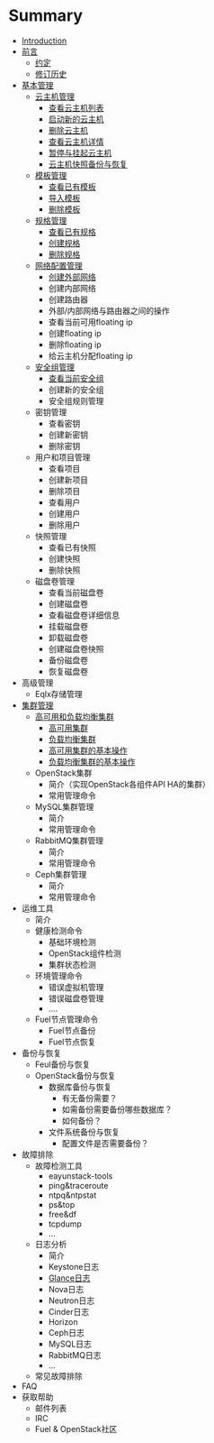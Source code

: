 # Summary

* [Introduction](README.md)
* [前言](preface/preface.md)
   * [约定](preface/conventions.md)
   * [修订历史](preface/revision_history.md)
* [基本管理](basic_admin/basic_admin.md)
   * [云主机管理](basic_admin/instance_management/instance_management.md)
       * [查看云主机列表](basic_admin/instance_management/show_instance_list.md)
       * [启动新的云主机](basic_admin/instance_management/launch_instance.md)
       * [删除云主机](basic_admin/instance_management/delete_instance.md)
       * [查看云主机详情](basic_admin/instance_management/show_instance_detail.md)
       * [暂停与挂起云主机](basic_admin/instance_management/suspended_instance.md)
       * [云主机快照备份与恢复](basic_admin/instance_management/snapshot_instance.md)
   * [模板管理](basic_admin/images_management/imange.md)
       * [查看已有模板](basic_admin/images_management/show_imange.md)
       * [导入模板](basic_admin/images_management/import_image.md)
       * [删除模板](basic_admin/images_management/delete_image.md)
   * [规格管理](basic_admin/flavors/flavors.md)
       * [查看已有规格](basic_admin/flavors/flavors_list.md)
       * [创建规格](basic_admin/flavors/flavors_create.md)
       * [删除规格](basic_admin/flavors/flavors_delete.md)
   * [网络配置管理](basic_admin/network_management/network.md)
       * [创建外部网络](basic_admin/network_management/network_create.md)
       * 创建内部网络
       * 创建路由器
       * 外部/内部网络与路由器之间的操作
       * 查看当前可用floating ip
       * 创建floating ip
       * 删除floating ip
       * 给云主机分配floating ip
   * [安全组管理](basic_admin/security_groups/security.md)
       * [查看当前安全组](basic_admin/security_groups/security_list.md)
       * 创建新的安全组
       * 安全组规则管理
   * 密钥管理
       * 查看密钥
       * 创建新密钥
       * 删除密钥
   * 用户和项目管理
       * 查看项目
       * 创建新项目
       * 删除项目
       * 查看用户
       * 创建用户
       * 删除用户
   * 快照管理
       * 查看已有快照
       * 创建快照
       * 删除快照
   * 磁盘卷管理
       * 查看当前磁盘卷
       * 创建磁盘卷
       * 查看磁盘卷详细信息
       * 挂载磁盘卷
       * 卸载磁盘卷
       * 创建磁盘卷快照
       * 备份磁盘卷
       * 恢复磁盘卷
* 高级管理
   * Eqlx存储管理
* [集群管理](cluster_admin/cluster_admin.md)
   * [高可用和负载均衡集群](cluster_admin/introduction_to_ha_and_lb/introduction.md)
       * [高可用集群](cluster_admin/introduction_to_ha_and_lb/high_availability.md)
       * [负载均衡集群](cluster_admin/introduction_to_ha_and_lb/load_balance.md)
       * [高可用集群的基本操作](cluster_admin/introduction_to_ha_and_lb/ha_operations.md)
       * [负载均衡集群的基本操作](cluster_admin/introduction_to_ha_and_lb/lb_operations.md)
   * OpenStack集群
       * 简介（实现OpenStack各组件API HA的集群）
       * 常用管理命令
   * MySQL集群管理
       * 简介
       * 常用管理命令
   * RabbitMQ集群管理
       * 简介
       * 常用管理命令
   * Ceph集群管理
       * 简介
       * 常用管理命令
* 运维工具
   * 简介
   * 健康检测命令
       * 基础环境检测
       * OpenStack组件检测
       * 集群状态检测
   * 环境管理命令
       * 错误虚拟机管理
       * 错误磁盘卷管理
       * ....
   * Fuel节点管理命令
       * Fuel节点备份
       * Fuel节点恢复
* 备份与恢复
   * Feul备份与恢复
   * OpenStack备份与恢复
       * 数据库备份与恢复
           * 有无备份需要？
           * 如需备份需要备份哪些数据库？
           * 如何备份？
       * 文件系统备份与恢复
           * 配置文件是否需要备份？
* 故障排除
   * 故障检测工具
       * eayunstack-tools
       * ping&traceroute
       * ntpq&ntpstat
       * ps&top
       * free&df
       * tcpdump
       * ...
   * 日志分析
       * 简介
       * Keystone日志
       * [Glance日志](troubleshooting/log_analysis/glance_log.md)
       * Nova日志
       * Neutron日志
       * Cinder日志
       * Horizon
       * Ceph日志
       * MySQL日志
       * RabbitMQ日志
       * ...
   * 常见故障排除
* FAQ
* 获取帮助
   * 邮件列表
   * IRC
   * Fuel & OpenStack社区

